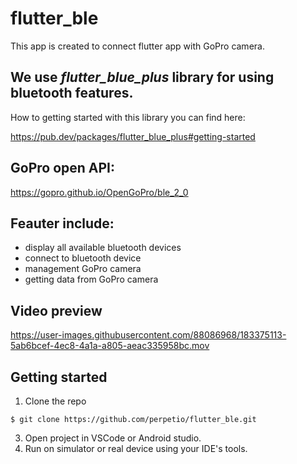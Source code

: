 # flutter_ble

This app is created to connect flutter app with GoPro camera. 

## We use *flutter_blue_plus* library for using bluetooth features. 

How to getting started with this library you can find here:

<https://pub.dev/packages/flutter_blue_plus#getting-started>

## GoPro open API:

<https://gopro.github.io/OpenGoPro/ble_2_0>

## Feauter include:

* display all available bluetooth devices
* connect to bluetooth device
* management GoPro camera
* getting data from GoPro camera

## Video preview

https://user-images.githubusercontent.com/88086968/183375113-5ab6bcef-4ec8-4a1a-a805-aeac335958bc.mov

## Getting started

1. Clone the repo
```
$ git clone https://github.com/perpetio/flutter_ble.git
```
3. Open project in VSCode or Android studio.
4. Run on simulator or real device using your IDE's tools.
